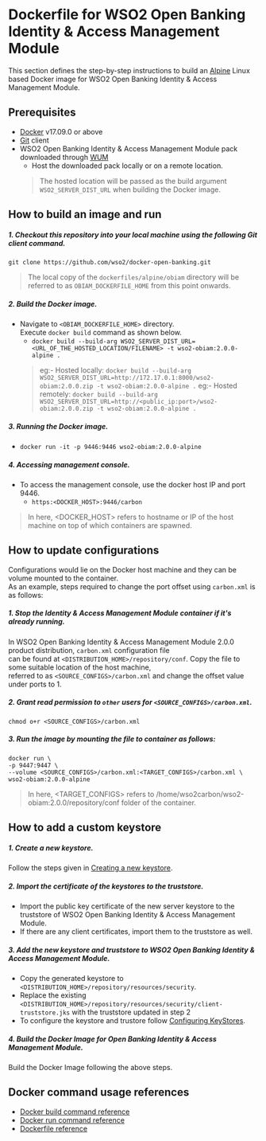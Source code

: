 # Dockerfile for WSO2 Open Banking Identity & Access Management Module #
This section defines the step-by-step instructions to build an [Alpine](https://hub.docker.com/_/alpine/) Linux based Docker image for WSO2 Open Banking Identity & Access Management Module.

## Prerequisites

* [Docker](https://www.docker.com/get-docker) v17.09.0 or above
* [Git](https://git-scm.com/book/en/v2/Getting-Started-Installing-Git) client
* WSO2 Open Banking Identity & Access Management Module pack downloaded through [WUM](https://docs.wso2.com/display/OB200/Setting+Up+Servers)
    + Host the downloaded pack locally or on a remote location.
    > The hosted location will be passed as the build argument `WSO2_SERVER_DIST_URL` when building the Docker image. 

## How to build an image and run

##### 1. Checkout this repository into your local machine using the following Git client command.

```
git clone https://github.com/wso2/docker-open-banking.git
```

> The local copy of the `dockerfiles/alpine/obiam` directory will be referred to as `OBIAM_DOCKERFILE_HOME` from this point onwards.

##### 2. Build the Docker image.

- Navigate to `<OBIAM_DOCKERFILE_HOME>` directory. <br>
  Execute `docker build` command as shown below.
    + `docker build --build-arg WSO2_SERVER_DIST_URL=<URL_OF_THE_HOSTED_LOCATION/FILENAME> -t wso2-obiam:2.0.0-alpine .`
    > eg:- Hosted locally: `docker build --build-arg WSO2_SERVER_DIST_URL=http://172.17.0.1:8000/wso2-obiam:2.0.0.zip -t wso2-obiam:2.0.0-alpine .`
    > eg:- Hosted remotely: `docker build --build-arg WSO2_SERVER_DIST_URL=http://<public_ip:port>/wso2-obiam:2.0.0.zip -t wso2-obiam:2.0.0-alpine .`
    
##### 3. Running the Docker image.

- `docker run -it -p 9446:9446 wso2-obiam:2.0.0-alpine`

##### 4. Accessing management console.

- To access the management console, use the docker host IP and port 9446.
    + `https:<DOCKER_HOST>:9446/carbon`
    
> In here, <DOCKER_HOST> refers to hostname or IP of the host machine on top of which containers are spawned.

## How to update configurations

Configurations would lie on the Docker host machine and they can be volume mounted to the container. <br>
As an example, steps required to change the port offset using `carbon.xml` is as follows:

##### 1. Stop the Identity & Access Management Module container if it's already running.

In WSO2 Open Banking Identity & Access Management Module 2.0.0 product distribution, `carbon.xml` configuration file <br>
can be found at `<DISTRIBUTION_HOME>/repository/conf`. Copy the file to some suitable location of the host machine, <br>
referred to as `<SOURCE_CONFIGS>/carbon.xml` and change the offset value under ports to 1.

##### 2. Grant read permission to `other` users for `<SOURCE_CONFIGS>/carbon.xml`.

```
chmod o+r <SOURCE_CONFIGS>/carbon.xml
```

##### 3. Run the image by mounting the file to container as follows:

```
docker run \
-p 9447:9447 \
--volume <SOURCE_CONFIGS>/carbon.xml:<TARGET_CONFIGS>/carbon.xml \
wso2-obiam:2.0.0-alpine
```

> In here, <TARGET_CONFIGS> refers to /home/wso2carbon/wso2-obiam:2.0.0/repository/conf folder of the container.

## How to add a custom keystore

##### 1. Create a new keystore.

Follow the steps given in [Creating a new keystore](https://docs.wso2.com/display/ADMIN44x/Creating+New+Keystores).

##### 2. Import the certificate of the keystores to the truststore.

* Import the public key certificate of the new server keystore to the truststore of WSO2 Open Banking Identity & Access Management Module.
* If there are any client certificates, import them to the truststore as well.

##### 3. Add the new keystore and truststore to WSO2 Open Banking Identity & Access Management Module.

* Copy the generated keystore to `<DISTRIBUTION_HOME>/repository/resources/security`.
* Replace the existing `<DISTRIBUTION_HOME>/repository/resources/security/client-truststore.jks` with the truststore updated in step 2
* To configure the keystore and trustore follow [Configuring KeyStores](https://docs.wso2.com/display/ADMIN44x/Configuring+Keystores+in+WSO2+Products).

##### 4. Build the Docker Image for Open Banking Identity & Access Management Module.

Build the Docker Image following the above steps.

## Docker command usage references

* [Docker build command reference](https://docs.docker.com/engine/reference/commandline/build/)
* [Docker run command reference](https://docs.docker.com/engine/reference/run/)
* [Dockerfile reference](https://docs.docker.com/engine/reference/builder/)
